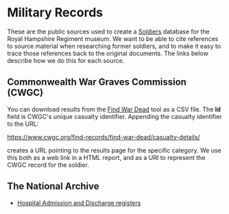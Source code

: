 # Military Records

These are the public sources used to create a [Soldiers](https://github.com/tigersmuseum/soldiers) database for the Royal Hampshire Regiment museum. We want to be able to cite references to source material when researching former soldiers, and to make it easy to trace those references back to the original documents. The links below describe how we do this for each source.

## Commonwealth War Graves Commission (CWGC)

You can download results from the [Find War Dead](https://www.cwgc.org/find-records/find-war-dead/) tool as a CSV file. The **Id** field is CWGC's unique casualty identifier. Appending the casualty identifier to the URL:

  https://www.cwgc.org/find-records/find-war-dead/casualty-details/
  
creates a URL pointing to the results page for the specific category. We use this both as a web link in a HTML report, and as a URI to represent the CWGC record for the soldier.

## The National Archive

* [Hospital Admission and Discharge registers](hospital-books.md)